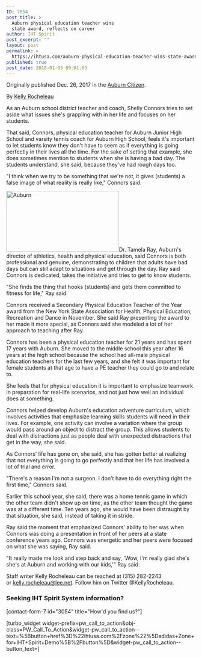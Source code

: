 ```yaml
---
ID: 7854
post_title: >
  Auburn physical education teacher wins
  state award, reflects on career
author: IHT Spirit
post_excerpt: ""
layout: post
permalink: >
  https://ihtusa.com/auburn-physical-education-teacher-wins-state-award-reflects-on-career/
published: true
post_date: 2018-01-03 09:01:03
---
```

Originally published Dec. 26, 2017 in the <a href="http://auburnpub.com/news/local/auburn-physical-education-teacher-wins-state-award-reflects-on-career/article_c1c88d82-0382-5ff1-bc18-3e068cfacfde.html" target="_blank" rel="nofollow noopener">Auburn Citizen</a>.

By <a href="https://auburnpub.com/users/profile/Kelly%20Rocheleau" target="_blank" rel="nofollow noopener">Kelly Rocheleau</a>
<div class="asset-content p402_premium subscriber-premium">
<p class="subscriber-preview">As an Auburn school district teacher and coach, Shelly Connors tries to set aside what issues she's grappling with in her life and focuses on her students.</p>
<p class="subscriber-preview">That said, Connors, physical education teacher for Auburn Junior High School and varsity tennis coach for Auburn High School, feels it's important to let students know they don't have to seem as if everything is going perfectly in their lives all the time. For the sake of setting that example, she does sometimes mention to students when she is having a bad day. The students understand, she said, because they've had rough days too.</p>
<p class="subscriber-only">"I think when we try to be something that we're not, it gives (students) a false image of what reality is really like," Connors said.</p>
<p id="tncms-region-article_instory_top" class="tncms-region hidden-print"><!--more--><a href="https://ihtusa.com/wp-content/uploads/2018/01/5a41764c4bd33.image_.jpg"><img class="alignleft size-medium wp-image-7855" src="https://ihtusa.com/wp-content/uploads/2018/01/5a41764c4bd33.image_-300x161.jpg" alt="Auburn" width="300" height="161" /></a>Dr. Tamela Ray, Auburn's director of athletics, health and physical education, said Connors is both professional and genuine, demonstrating to children that adults have bad days but can still adapt to situations and get through the day. Ray said Connors is dedicated, takes the initiative and tries to get to know students.</p>
"She finds the thing that hooks (students) and gets them committed to fitness for life," Ray said.

Connors received a Secondary Physical Education Teacher of the Year award from the New York State Association for Health, Physical Education, Recreation and Dance in November. She said Ray presenting the award to her made it more special, as Connors said she modeled a lot of her approach to teaching after Ray.

Connors has been a physical education teacher for 21 years and has spent 17 years with Auburn. She moved to the middle school this year after 16 years at the high school because the school had all-male physical education teachers for the last few years, and she felt it was important for female students at that age to have a PE teacher they could go to and relate to.

She feels that for physical education it is important to emphasize teamwork in preparation for real-life scenarios, and not just how well an individual does at something.

Connors helped develop Auburn's education adventure curriculum, which involves activities that emphasize learning skills students will need in their lives. For example, one activity can involve a variation where the group would pass around an object to distract the group. This allows students to deal with distractions just as people deal with unexpected distractions that get in the way, she said.

As Connors' life has gone on, she said, she has gotten better at realizing that not everything is going to go perfectly and that her life has involved a lot of trial and error.

"There's a reason I'm not a surgeon. I don't have to do everything right the first time," Connors said.

Earlier this school year, she said, there was a home tennis game in which the other team didn't show up on time, as the other team thought the game was at a different time. Ten years ago, she would have been distraught by that situation, she said, instead of taking it in stride.

Ray said the moment that emphasized Connors' ability to her was when Connors was doing a presentation in front of her peers at a state conference years ago. Connors was energetic and her peers were focused on what she was saying, Ray said.

"It really made me look and step back and say, 'Wow, I'm really glad she's she's at Auburn and working with our kids,'" Ray said.

Staff writer Kelly Rocheleau can be reached at (315) 282-2243 or <a href="mailto:kelly.rocheleau@lee.net">kelly.rocheleau@lee.net</a>. Follow him on Twitter @KellyRocheleau.

</div>
<div class="asset-tagline text-muted">
<h3 class="article-newsletter-signup">Seeking IHT Spirit System information?</h3>
<p class="article-newsletter-signup">[contact-form-7 id="3054" title="How'd you find us?"]</p>
[turbo_widget widget-prefix=pw_call_to_action&obj-class=PW_Call_To_Action&widget-pw_call_to_action--text=%5Bbutton+href%3D%22ihtusa.com%2Fzone%22%5Dadidas+Zone+for+IHT+Spirit+Demo%5B%2Fbutton%5D&widget-pw_call_to_action--button_text=]

</div>